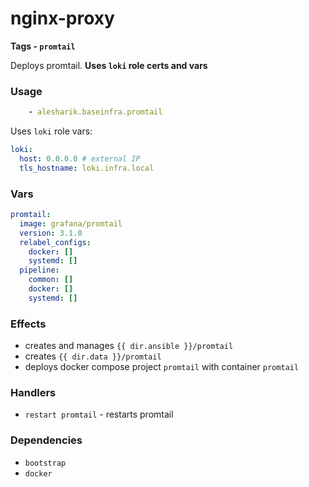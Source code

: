 # nginx-proxy
__Tags - `promtail`__

Deploys promtail. **Uses `loki` role certs and vars**

### Usage
```yaml
    - alesharik.baseinfra.promtail
```

Uses `loki` role vars:
```yaml
loki:
  host: 0.0.0.0 # external IP
  tls_hostname: loki.infra.local
```

### Vars
```yaml
promtail:
  image: grafana/promtail
  version: 3.1.0
  relabel_configs:
    docker: []
    systemd: []
  pipeline:
    common: []
    docker: []
    systemd: []
```

### Effects
- creates and manages `{{ dir.ansible }}/promtail`
- creates `{{ dir.data }}/promtail`
- deploys docker compose project `promtail` with container `promtail`

### Handlers
- `restart promtail` - restarts promtail

### Dependencies
- `bootstrap`
- `docker`